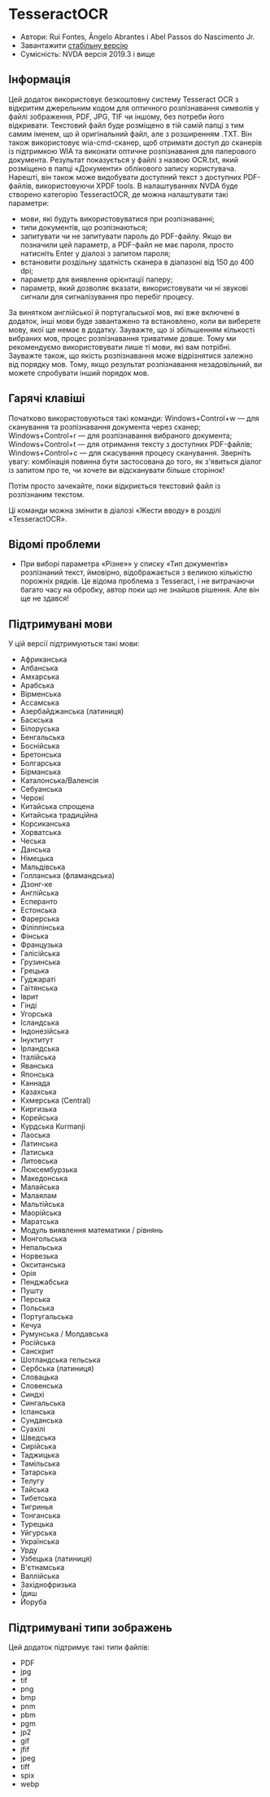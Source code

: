 # TesseractOCR


* Автори: Rui Fontes, Ângelo Abrantes і Abel Passos do Nascimento Jr.
* Завантажити [стабільну версію][1]
* Сумісність: NVDA версія 2019.3 і вище


## Інформація

Цей додаток використовує безкоштовну систему Tesseract OCR з відкритим джерельним кодом для оптичного розпізнавання символів у файлі зображення, PDF, JPG, TIF чи іншому, без потреби його відкривати.
Текстовий файл буде розміщено в тій самій папці з тим самим іменем, що й оригінальний файл, але з розширенням .TXT.
Він також використовує wia-cmd-сканер, щоб отримати доступ до сканерів із підтримкою WIA та виконати оптичне розпізнавання для паперового документа.
Результат показується у файлі з назвою OCR.txt, який розміщено в папці «Документи» облікового запису користувача.
Нарешті, він також може видобувати доступний текст з доступних PDF-файлів, використовуючи XPDF tools.
В налаштуваннях NVDA буде створено категорію TesseractOCR, де можна налаштувати такі параметри:
- мови, які будуть використовуватися при розпізнаванні;
- типи документів, що розпізнаються;
- запитувати чи не запитувати пароль до PDF-файлу. Якщо ви позначили цей параметр, а PDF-файл не має пароля, просто натисніть Enter у діалозі з запитом пароля;
- встановити роздільну здатність сканера в діапазоні від 150 до 400 dpi;
- параметр для виявлення орієнтації паперу;
- параметр, який дозволяє вказати, використовувати чи ні звукові сигнали для сигналізування про перебіг процесу.

За винятком англійської й португальської мов, які вже включені в додаток, інші мови буде завантажено та встановлено, коли ви виберете мову, якої ще немає в додатку.
Зауважте, що зі збільшенням кількості вибраних мов, процес розпізнавання триватиме довше.
Тому ми рекомендуємо використовувати лише ті мови, які вам потрібні.
Зауважте також, що якість розпізнавання може відрізнятися залежно від порядку мов.
Тому, якщо результат розпізнавання незадовільний, ви можете спробувати інший порядок мов.


## Гарячі клавіші

Початково використовуються такі команди:
Windows+Control+w — для сканування та розпізнавання документа через сканер;
Windows+Control+r — для розпізнавання вибраного документа;
Windows+Control+t — для отримання тексту з доступних PDF-файлів;
Windows+Control+c — для скасування процесу сканування.
Зверніть увагу: комбінація повинна бути застосована до того, як з'явиться діалог із запитом про те, чи хочете ви відсканувати більше сторінок!

Потім просто зачекайте, поки відкриється текстовий файл із розпізнаним текстом.

Ці команди можна змінити в діалозі «Жести вводу» в розділі «TesseractOCR».


## Відомі проблеми

* При виборі параметра «Різне»» у списку «Тип документів» розпізнаний текст, ймовірно, відображається з великою кількістю порожніх рядків.
Це відома проблема з Tesseract, і не витрачаючи багато часу на обробку, автор поки що не знайшов рішення. Але він ще не здався!


## Підтримувані мови

У цій версії підтримуються такі мови:
* Африканська
* Албанська
* Амхарська
* Арабська
* Вірменська
* Ассамська
* Азербайджанська (латиниця)
* Баскська
* Білоруська
* Бенгальська
* Боснійська
* Бретонська
* Болгарська
* Бірманська
* Каталонська/Валенсія
* Себуанська
* Черокі
* Китайська спрощена
* Китайська традиційна
* Корсиканська
* Хорватська
* Чеська
* Данська
* Німецька
* Мальдівська
* Голланська (фламандська)
* Дзонг-ке
* Англійська
* Есперанто
* Естонська
* Фарерська
* Філіппінська
* Фінська
* Французька
* Галісійська
* Грузинська
* Грецька
* Гуджараті
* Гаїтянська
* Іврит
* Гінді
* Угорська
* Ісландська
* Індонезійська
* Інуктитут
* Ірландська
* Італійська
* Яванська
* Японська
* Каннада
* Казахська
* Кхмерська (Central)
* Киргизька
* Корейська
* Курдська Kurmanji
* Лаоська
* Латинська
* Латиська
* Литовська
* Люксембурзька
* Македонська
* Малайська
* Малаялам
* Мальтійська
* Маорійська
* Маратська
* Модуль виявлення математики / рівнянь
* Монгольська
* Непальська
* Норвезька
* Окситанська
* Орія
* Пенджабська
* Пушту
* Перська
* Польська
* Португальська
* Кечуа
* Румунська / Молдавська
* Російська
* Санскрит
* Шотландська гельська
* Сербська (латиниця)
* Словацька
* Словенська
* Синдхі
* Сингальська
* Іспанська
* Сунданська
* Суахілі
* Шведська
* Сирійська
* Таджицька
* Тамільська
* Татарська
* Телугу
* Тайська
* Тибетська
* Тигринья
* Тонганська
* Турецька
* Уйгурська
* Українська
* Урду
* Узбецька (латиниця)
* В'єтнамська
* Валлійська
* Західнофризька
* Їдиш
* Йоруба


## Підтримувані типи зображень

Цей додаток підтримує такі типи файлів:
* PDF
* jpg
* tif
* png
* bmp
* pnm
* pbm
* pgm
* jp2
* gif
* jfif
* jpeg
* tiff
* spix
* webp


[1]: https://github.com/ruifontes/tesseractOCR/releases/download/2024.03.24/tesseractOCR-2024.03.24.nvda-addon
